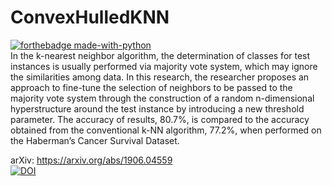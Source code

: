 # ConvexHulledKNN
[![forthebadge made-with-python](http://ForTheBadge.com/images/badges/made-with-python.svg)](https://www.python.org/)  
In the k-nearest neighbor algorithm, the determination of classes for test instances is usually performed via majority vote system, which may ignore the similarities among data. In this research, the researcher proposes an approach to fine-tune the selection of neighbors to be passed to the majority vote system through the construction of a random n-dimensional hyperstructure around the test instance by introducing a new threshold parameter. The accuracy of results, 80.7%, is compared to the accuracy obtained from the conventional k-NN algorithm, 77.2%, when performed on the Haberman’s Cancer Survival Dataset.

arXiv: https://arxiv.org/abs/1906.04559  
[![DOI](https://zenodo.org/badge/DOI/10.5281/zenodo.3244260.svg)](https://doi.org/10.5281/zenodo.3244260)
